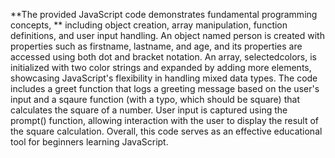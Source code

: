 **The provided JavaScript code demonstrates fundamental programming concepts, **
including object creation, array manipulation, function definitions, and user input handling.
An object named person is created with properties such as firstname, lastname, and age, 
and its properties are accessed using both dot and bracket notation. An array,
selectedcolors, is initialized with two color strings and expanded by adding more elements, 
showcasing JavaScript's flexibility in handling mixed data types. 
The code includes a greet function that logs a greeting message based on the user's input and a sqaure function 
(with a typo, which should be square) that calculates the square of a number. User input is captured using the prompt() function,
allowing interaction with the user to display the result of the square calculation. Overall, 
this code serves as an effective educational tool for beginners learning JavaScript.

